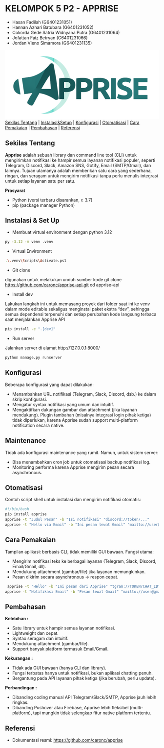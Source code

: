 # KELOMPOK 5 P2 - APPRISE
  - Hasan Fadilah (G6401231051)
  - Hannan Azhari Batubara (G6401231052)
  - Cokorda Gede Satria Widnyana Putra (G6401231064)
  - Jofattan Faiz Betryan (G6401231066)
  - Jordan Vieno Simamora (G6401231135)
  
![Tampilan Screenshot Aplikasi](https://raw.githubusercontent.com/hasanfadils/KDJK5-K2/refs/heads/main/Screenshoot/Apprise%20Logo.png)
[Sekilas Tentang](#sekilas-tentang) | [Instalasi&Setup](#instalasi) | [Konfigurasi](#konfigurasi) | [Otomatisasi](#otomatisasi) | [Cara Pemakaian](#cara-pemakaian) | [Pembahasan](#pembahasan) | [Referensi](#referensi)

## Sekilas Tentang

**Apprise** adalah sebuah library dan command line tool (CLI) untuk mengirimkan notifikasi ke hampir semua layanan notifikasi populer, seperti Telegram, Discord, Slack, Amazon SNS, Gotify, Email (SMTP/Gmail), dan lainnya.
Tujuan utamanya adalah memberikan satu cara yang sederhana, ringan, dan seragam untuk mengirim notifikasi tanpa perlu menulis integrasi untuk setiap layanan satu per satu.


**Prasyarat**  
  - Python (versi terbaru disarankan, ≥ 3.7)  
  - pip (package manager Python)  

## Instalasi & Set Up
- Membuat virtual environment dengan python 3.12
   
```bash
py -3.12 -m venv .venv
```

- Virtual Environment
   
```bash
.\.venv\Scripts\Activate.ps1
```

- Git clone 

digunakan untuk melakukan unduh sumber kode
git clone https://github.com/caronc/apprise-api.git
cd apprise-api

- Install dev

Lakukan langkah ini untuk memasang proyek dari folder saat ini ke venv dalam mode editable sekaligus menginstal paket ekstra “dev”, sehingga semua dependensi terpenuhi dan setiap perubahan kode langsung terbaca saat menjalankan Apprise API

```bash
pip install -e ".[dev]"
```

- Run server

Jalankan server di alamat http://127.0.0.1:8000/

```bash
python manage.py runserver
```

 

## Konfigurasi 
Beberapa konfigurasi yang dapat dilakukan:
- Menambahkan URL notifikasi (Telegram, Slack, Discord, dsb.) ke dalam skrip konfigurasi.
- Mengatur syntax notifikasi yang umum dan intuitif.
- Mengaktifkan dukungan gambar dan attachment (jika layanan mendukung).
Plugin tambahan (misalnya integrasi login pihak ketiga) tidak diperlukan, karena Apprise sudah support multi-platform notification secara native.


##  Maintenance

Tidak ada konfigurasi maintenance yang rumit.
Namun, untuk sistem server:
- Bisa menambahkan cron job untuk otomatisasi backup notifikasi log.
- Monitoring performa karena Apprise mengirim pesan secara asynchronous.

## Otomatisasi

Contoh script shell untuk instalasi dan mengirim notifikasi otomatis:
 ```bash
 #!/bin/bash
pip install apprise
apprise -t "Judul Pesan" -b "Isi notifikasi" "discord://token/..."
apprise -t "Hello via Email" -b "Ini pesan lewat Gmail" "mailto://user@gmail.com:password@smtp.gmail.com"
```

## Cara Pemakaian

Tampilan aplikasi: berbasis CLI, tidak memiliki GUI bawaan.
Fungsi utama:
- Mengirim notifikasi teks ke berbagai layanan (Telegram, Slack, Discord, Email/Gmail, dll).
- Mendukung attachment (gambar/file) jika layanan memungkinkan.
- Pesan dikirim secara asynchronous → respon cepat.
 ```bash
  apprise -t "Hello" -b "Ini pesan dari Apprise" "tgram://TOKEN/CHAT_ID"
apprise -t "Notifikasi Email" -b "Pesan lewat Gmail" "mailto://user@gmail.com:password@smtp.gmail.com"
```


## Pembahasan

**Kelebihan :**
- Satu library untuk hampir semua layanan notifikasi.
- Lightweight dan cepat.
- Syntax seragam dan intuitif.
- Mendukung attachment (gambar/file).
- Support banyak platform termasuk Email/Gmail.
  
**Kekurangan :**
- Tidak ada GUI bawaan (hanya CLI dan library).
- Fungsi terbatas hanya untuk notifikasi, bukan aplikasi chatting penuh.
- Bergantung pada API layanan pihak ketiga (jika berubah, perlu update).
  
**Perbandingan :**
- Dibanding coding manual API Telegram/Slack/SMTP, Apprise jauh lebih ringkas.
- Dibanding Pushover atau Firebase, Apprise lebih fleksibel (multi-platform), tapi mungkin tidak selengkap fitur native platform tertentu.


## Referensi
- Dokumentasi resmi: https://github.com/caronc/apprise
